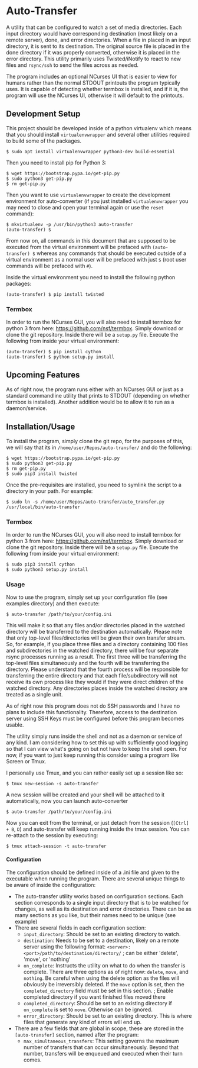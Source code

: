 # Auto-Transfer

A utility that can be configured to watch a set of media directories. Each input directory would have corresponding destination (most likely on a remote server), done, and error directories. When a file in placed in an input directory, it is sent to its destination. The original source file is placed in the done directory if it was properly converted, otherwise it is placed in the error directory. This utility primarily uses Twisted/iNotify to react to new files and `rsync/ssh` to send the files across as needed.

The program includes an optional NCurses UI that is easier to view for humans rather than the normal STDOUT printouts the program typically uses. It is capable of detecting whether termbox is installed, and if it is, the program will use the NCurses UI, otherwise it will default to the printouts.

## Development Setup

This project should be developed inside of a python virtualenv which means that you should install `virtualenvwrapper` and several other utilities required to build some of the packages.

```
$ sudo apt install virtualenvwrapper python3-dev build-essential
```

Then you need to install pip for Python 3:

```
$ wget https://bootstrap.pypa.io/get-pip.py
$ sudo python3 get-pip.py
$ rm get-pip.py
```

Then you want to use `virtualenvwrapper` to create the development environment for auto-converter (if you just installed `virtualenvwrapper` you may need to close and open your terminal again or use the `reset` command):

```
$ mkvirtualenv -p /usr/bin/python3 auto-transfer
(auto-transfer) $
```

From now on, all commands in this document that are supposed to be executed from the virtual environment will be prefaced with `(auto-transfer) $` whereas any commands that should be executed outside of a virtual environment as a normal user will be prefaced with just `$` (root user commands will be prefaced with `#`).

Inside the virtual environment you need to install the following python packages:

```
(auto-transfer) $ pip install twisted
```

### Termbox

In order to run the NCurses GUI, you will also need to install termbox for python 3 from here: https://github.com/nsf/termbox. Simply download or clone the git repository. Inside there will be a `setup.py` file. Execute the following from inside your virtual environment:

```
(auto-transfer) $ pip install cython
(auto-transfer) $ python setup.py install
```

## Upcoming Features

As of right now, the program runs either with an NCurses GUI or just as a standard commandline utility that prints to STDOUT (depending on whether termbox is installed). Another addition would be to allow it to run as a daemon/service.

## Installation/Usage

To install the program, simply clone the git repo, for the purposes of this, we will say that its in `/home/user/Repos/auto-transfer/` and do the following:

```
$ wget https://bootstrap.pypa.io/get-pip.py
$ sudo python3 get-pip.py
$ rm get-pip.py
$ sudo pip3 install twisted
```

Once the pre-requisites are installed, you need to symlink the script to a directory in your path. For example:

```
$ sudo ln -s /home/user/Repos/auto-transfer/auto_transfer.py /usr/local/bin/auto-transfer
```

### Termbox

In order to run the NCurses GUI, you will also need to install termbox for python 3 from here: https://github.com/nsf/termbox. Simply download or clone the git repository. Inside there will be a `setup.py` file. Execute the following from inside your virtual environment:

```
$ sudo pip3 install cython
$ sudo python3 setup.py install
```

### Usage

Now to use the program, simply set up your configuration file (see examples directory) and then execute:

```
$ auto-transfer /path/to/your/config.ini
```

This will make it so that any files and/or directories placed in the watched directory will be transferred to the destination automatically. Please note that only top-level files/directories will be given their own transfer stream. So, for example, if you place three files and a directory containing 100 files and subdirectories in the watched directory, there will be four separate rsync processes running as a result. The first three will be transferring the top-level files simultaneously and the fourth will be transferring the directory. Please understand that the fourth process will be responsible for transferring the entire directory and that each file/subdirectory will not receive its own process like they would if they were direct children of the watched directory. Any directories places inside the watched directory are treated as a single unit.

As of right now this program does not do SSH passwords and I have no plans to include this functionality. Therefore, access to the destination server using SSH Keys must be configured before this program becomes usable.

The utility simply runs inside the shell and not as a daemon or service of any kind. I am considering how to set this up with sufficiently good logging so that I can view what's going on but not have to keep the shell open. For now, if you want to just keep running this consider using a program like Screen or Tmux.

I personally use Tmux, and you can rather easily set up a session like so:

```
$ tmux new-session -s auto-transfer
```

A new session will be created and your shell will be attached to it automatically, now you can launch auto-converter

```
$ auto-transfer /path/to/your/config.ini
```

Now you can exit from the terminal, or just detach from the session (`[Ctrl] + B`, `D`) and auto-transfer will keep running inside the tmux session. You can re-attach to the session by executing:

```
$ tmux attach-session -t auto-transfer
```

#### Configuration

The configuration should be defined inside of a .ini file and given to the executable when running the program. There are several unique things to be aware of inside the configuration:

+ The auto-transfer utility works based on configuration sections. Each section corresponds to a single input directory that is to be watched for changes, as well as its destination and error directories. There can be as many sections as you like, but their names need to be unique (see example)
+ There are several fields in each configuration section:
  + `input_directory`: Should be set to an existing directory to watch.
  + `destination`: Needs to be set to a destination, likely on a remote server using the following format: `<server>:<port>/path/to/destination/directory/`
  ; can be either 'delete', 'move', or 'nothing'
  + `on_complete`: Instructs the utility on what to do when the transfer is complete. There are three options as of right now: `delete`, `move`, and `nothing`. Be careful when using the delete option as the files will obviously be irreversibly deleted. If the `move` option is set, then the `completed_directory` field must be set in this section.
  ; Enable completed directory if you want finished files moved there
  + `completed_directory`: Should be set to an existing directory if `on_complete` is set to `move`. Otherwise can be ignored.
  + `error_directory`: Should be set to an existing directory. This is where files that generate any kind of errors will end up.
+ There are a few fields that are global in scope, these are stored in the `[auto-transfer]` section, named after the program:
  + `max_simultaneous_transfers`: This setting governs the maximum number of transfers that can occur simultaneously. Beyond that number, transfers will be enqueued and executed when their turn comes.
